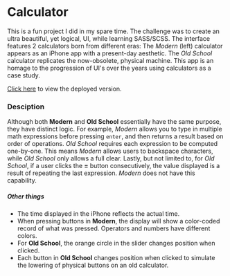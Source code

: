 # Calculator

This is a fun project I did in my spare time. The challenge was to create an ultra beautiful, yet logical, UI, while learning SASS/SCSS. The interface features 2 calculators born from different eras: The *Modern* (left) calculator appears as an iPhone app with a present-day aesthetic. The *Old School* calculator replicates the now-obsolete, physical machine. This app is an homage to the progression of UI's over the years using calculators as a case study.

[Click here](https://calcstyle.herokuapp.com/) to view the deployed version.

### Desciption
Although both **Modern** and **Old School** essentially have the same purpose, they have distinct logic. For example, *Modern* allows you to type in multiple math expressions before pressing `enter`, and then returns a result based on order of operations. *Old School* requires each expression to be computed one-by-one. This means *Modern* allows users to backspace characters, while *Old School* only allows a full clear. Lastly, but not limited to, for *Old School*, if a user clicks the **=** button consecutively, the value displayed is a result of repeating the last expression. *Modern* does not have this capability.

##### Other things
* The time displayed in the iPhone reflects the actual time.
* When pressing buttons in **Modern**, the display will show a color-coded record of what was pressed. Operators and numbers have different colors.
* For **Old School**, the orange circle in the slider changes position when clicked.
* Each button in **Old School** changes position when clicked to simulate the lowering of physical buttons on an old calculator.